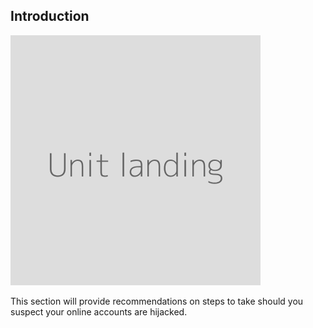 ## Introduction
![](unit.png "Landing image for the unit")

This section will provide recommendations on steps to take should you suspect your online accounts are hijacked.